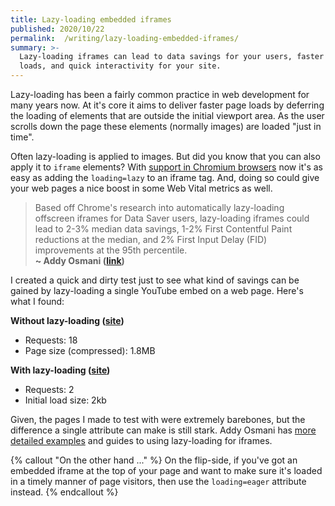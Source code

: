 ```yaml
---
title: Lazy-loading embedded iframes
published: 2020/10/22
permalink:  /writing/lazy-loading-embedded-iframes/
summary: >-
  Lazy-loading iframes can lead to data savings for your users, faster page
  loads, and quick interactivity for your site.
---
```


Lazy-loading has been a fairly common practice in web development for many years now. At it's core it aims to deliver faster page loads by deferring the loading of elements that are outside the initial viewport area. As the user scrolls down the page these elements (normally images) are loaded "just in time".

Often lazy-loading is applied to images. But did you know that you can also apply it to `iframe` elements? With [support in Chromium browsers](https://caniuse.com/loading-lazy-attr) now it's as easy as adding the `loading=lazy` to an iframe tag. And, doing so could give your web pages a nice boost in some Web Vital metrics as well.

> Based off Chrome's research into automatically lazy-loading offscreen iframes for Data Saver users, lazy-loading iframes could lead to 2-3% median data savings, 1-2% First Contentful Paint reductions at the median, and 2% First Input Delay (FID) improvements at the 95th percentile.  
> **~ Addy Osmani ([link](https://web.dev/iframe-lazy-loading))**

I created a quick and dirty test just to see what kind of savings can be gained by lazy-loading a single YouTube embed on a web page. Here's what I found:

**Without lazy-loading ([site](https://unsuitable-cushion.surge.sh/))**

* Requests: 18
* Page size (compressed): 1.8MB

**With lazy-loading ([site](https://unsuitable-cushion.surge.sh/index1.html))**

* Requests: 2
* Initial load size: 2kb

Given, the pages I made to test with were extremely barebones, but the difference a single attribute can make is still stark. Addy Osmani has [more detailed examples](https://web.dev/iframe-lazy-loading/#what-impact-might-we-see-from-lazy-loading-popular-iframe-embeds) and guides to using lazy-loading for iframes.

{% callout "On the other hand ..." %}
On the flip-side, if you've got an embedded iframe at the top of your page and want to make sure it's loaded in a timely manner of page visitors, then use the `loading=eager` attribute instead.
{% endcallout %}

